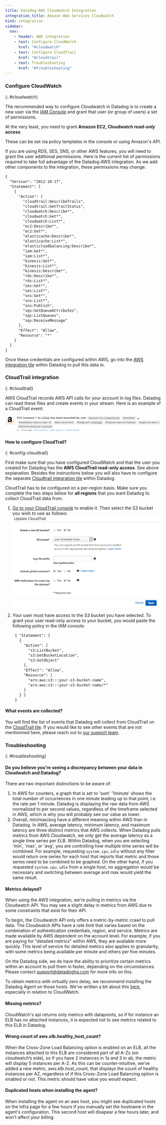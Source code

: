 ```yaml
---
title: Datadog-AWS Cloudwatch Integration
integration_title: Amazon Web Services Cloudwatch
kind: integration
sidebar:
  nav:
    - header: AWS integration
    - text: Configure CloudWatch
      href: "#cloudwatch"
    - text: Configure CloudTrail
      href: "#cloudtrail"
    - text: Troubleshooting
      href: "#troubleshooting"
---
```



### Configure CloudWatch
{: #cloudwatch}

The recommended way to configure Cloudwatch in Datadog is to create a
new user via the [IAM Console][1] and grant that user (or group of users) a set of permissions.

At the very least, you need to grant **Amazon EC2, Cloudwatch *read-only* access**.

These can be set via policy templates in the console or using Amazon's API.

If you are using RDS, SES, SNS, or other AWS features, you will need to grant the user additional permissions. Here is the current list of permissions
required to take full advantage of the Datadog AWS integration. As we add other components to the integration, these permissions may change.



    {
      "Version": "2012-10-17",
      "Statement": [
        {
          "Action": [
            "cloudtrail:DescribeTrails",
            "cloudtrail:GetTrailStatus",
            "cloudwatch:Describe*",
            "cloudwatch:Get*",
            "cloudwatch:List*",
            "ec2:Describe*",
            "ec2:Get*",
            "elasticache:Describe*",
            "elasticache:List*",
            "elasticloadbalancing:Describe*",
            "iam:Get*",
            "iam:List*",
            "kinesis:Get*",
            "kinesis:List*",
            "kinesis:Describe*",
            "rds:Describe*",
            "rds:List*",
            "ses:Get*",
            "ses:List*",
            "sns:Get*",
            "sns:List*",
            "sns:Publish",
            "sqs:GetQueueAttributes",
            "sqs:ListQueues",
            "sqs:ReceiveMessage"
          ],
          "Effect": "Allow",
          "Resource": "*"
        }
      ]
    }

Once these credentials are configured within AWS, go into the [AWS integration tile][2] within Datadog to pull this data in.



### CloudTrail integration
{: #cloudtrail}

AWS CloudTrail records AWS API calls for your account in log files. Datadog can read these files and create events in your stream. Here is an example of a CloudTrail event:

![](/static/images/cloudtrail_event.png)


#### How to configure CloudTrail?
{: #config-cloudtrail}

First make sure that you have configured CloudWatch and that the user you created for Datadog has the **AWS CloudTrail read-only access**. See above explanation. Besides the instructions below you will also have to configure the separate [Cloudtrail integration tile][3] within Datadog.

CloudTrail has to be configured on a per-region basis. Make sure you complete the two steps below for **all regions** that you want Datadog to collect CloudTrail data from.


1. [Go to your CloudTrail console][4] to enable it. Then select the S3 bucket you wish to use as follows:
![](/static/images/cloudtrail_config.png)
2. Your user must have access to the S3 bucket you have selected. To grant your user read-only access to your bucket, you would paste the following policy in the IAM console:

        { "Statement": [
          {
            "Action": [
              "s3:ListBucket",
              "s3:GetBucketLocation",
              "s3:GetObject"
            ],
            "Effect": "Allow",
            "Resource": [
              "arn:aws:s3:::your-s3-bucket-name",
              "arn:aws:s3:::your-s3-bucket-name/*"
            ]
          } ]
        }


#### What events are collected?

You will find the list of events that Datadog will collect from CloudTrail on the [CloudTrail tile][3]. If you would like to see other events that are not mentionned here, please reach out to [our support team][5].



### Troubleshooting
{: #troubleshooting}

#### Do you believe you're seeing a discrepancy between your data in Cloudwatch and Datadog?

There are two important distinctions to be aware of:

  1. In AWS for counters, a graph that is set to 'sum' '1minute' shows the total number of occurrences in one minute leading up to that point, i.e. the rate per 1 minute. Datadog is displaying the raw data from AWS normalized to per second values, regardless of the timeframe selected in AWS, which is why you will probably see our value as lower.
  2. Overall, min/max/avg have a different meaning within AWS than in Datadog. In AWS, average latency, minimum latency, and maximum latency are three distinct metrics that AWS collects. When Datadog pulls metrics from AWS Cloudwatch, we only get the average latency as a single time series per ELB. Within Datadog, when you are selecting 'min', 'max', or 'avg', you are controlling how multiple time series will be combined. For example, requesting `system.cpu.idle` without any filter would return one series for each host that reports that metric and those series need to be combined to be graphed. On the other hand, if you requested `system.cpu.idle` from a single host, no aggregation would be necessary and switching between average and max would yield the same result.




#### Metrics delayed?

When using the AWS integration, we're pulling in metrics via the Cloudwatch API. You may see a slight delay in metrics from AWS due to some constraints that exist for their API.

To begin, the Cloudwatch API only offers a metric-by-metric crawl to pull data. The Cloudwatch APIs have a rate limit that varies based on the combination of authentication credentials, region, and service. Metrics are made available by AWS dependent on the account level. For example, if you are paying for "detailed metrics" within AWS, they are available more quickly. This level of service for detailed metrics also applies to granularity, with some metrics being available per minute and others per five minutes.

On the Datadog side, we do have the ability to prioritize certain metrics within an account to pull them in faster, depending on the circumstances. Please contact [support@datadoghq.com][6] for more info on this.

To obtain metrics with virtually zero delay, we recommend installing the Datadog Agent on those hosts. We’ve
written a bit about this [here][7],  especially in relation to CloudWatch.



#### Missing metrics?

CloudWatch's api returns only metrics with datapoints, so if for instance an ELB has no attached instances, it is expected not to see metrics related to this ELB in Datadog.



#### Wrong count of aws.elb.healthy_host_count?

When the Cross-Zone Load Balancing option is enabled on an ELB, all the instances attached to this ELB are considered part of all A-Zs (on cloudwatch’s side), so if you have 2 instances in 1a and 3 in ab, the metric will display 5 instances per A-Z.
As this can be counter-intuitive, we’ve added a new metric, aws.elb.host_count, that displays the count of healthy instances per AZ, regardless of if this Cross-Zone Load Balancing option is enabled or not.
This metric should have value you would expect.



#### Duplicated hosts when installing the agent?

When installing the agent on an aws host, you might see duplicated hosts on the infra page for a few hours if you manually set the hostname in the agent's configuration. This second host will disapear a few hours later, and won't affect your billing.



   [1]: https://console.aws.amazon.com/iam/home#s=Home
   [2]: https://app.datadoghq.com/account/settings#integrations/amazon_web_services
   [3]: https://app.datadoghq.com/account/settings#integrations/amazon_cloudtrail
   [4]: https://console.aws.amazon.com/cloudtrail
   [5]: /help
   [6]: mailto:support@datadoghq.com
   [7]: http://www.datadoghq.com/2013/10/dont-fear-the-agent
